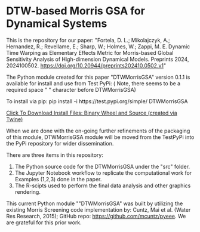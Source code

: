 # DTW-based Morris GSA for Dynamical Systems
This is the repository for our paper:
"Fortela, D. L.; Mikolajczyk, A.; Hernandez, R.; Revellame, E.; Sharp, W.; Holmes, W.; Zappi, M. E. Dynamic Time Warping as Elementary Effects Metric for Morris-based Global Sensitivity Analysis of High-dimension Dynamical Models. Preprints 2024, 2024100502. https://doi.org/10.20944/preprints202410.0502.v1"

The Python module created for this paper "DTWMorrisGSA" version 0.1.1 is available for install and use from Test PyPi: ( Note, there seems to be a required space " " character before DTWMorrisGSA)

To install via pip: pip install -i https​&#65279;://test.pypi.org/simple/ DTWMorrisGSA

[Click To Download Install Files: Binary Wheel and Source (created via Twine)](https://test.pypi.org/simple/dtwmorrisgsa/)

When we are done with the on-going further refinements of the packaging of this module, DTWMorrisGSA module will be moved from the TestPyPi into the PyPi repository for wider dissemination.

There are three items in this repository:
1) The Python source code for the DTWMorrisGSA under the "src" folder.
2) The Jupyter Notebook workflow to replicate the computational work for Examples (1,2,3) done in the paper.
3) The R-scipts used to perform the final data analysis and other graphics rendering. 

This current Python module ""DTWMorrisGSA" was built by utilizing the existing Morris Screening code implementation
by: Cuntz, Mai et al. (Water Res Research, 2015); GitHub repo: https://github.com/mcuntz/pyeee. We are grateful for this prior work.
